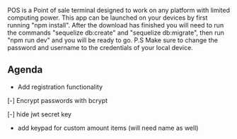 POS is a Point of sale terminal designed to work on any platform with limited computing power.
This app can be launched on your devices by first running "npm install".  After the download has finished you will need to run the commands "sequelize db:create" and "sequelize db:migrate", then run "npm run dev" and you will be ready to go.  P.S Make sure to change the password and username to the credentials of your local device.

## Agenda

- Add registration functionality

[-] Encrypt passwords with bcrypt

[-] hide jwt secret key

- add keypad for custom amount items (will need name as well)
